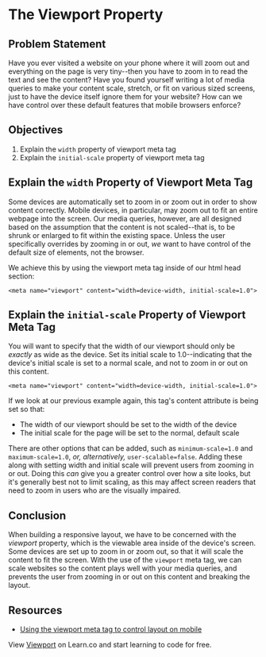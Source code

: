 # The Viewport Property

## Problem Statement

Have you ever visited a website on your phone where it will zoom out
and everything on the page is very tiny--then you have to zoom in to
read the text and see the content? Have you found yourself writing a
lot of media queries to make your content scale, stretch, or fit on
various sized screens, just to have the device itself ignore them for your website? How can we have control over these default features that mobile browsers enforce?

## Objectives

1. Explain the `width` property of viewport meta tag
2. Explain the `initial-scale` property of viewport meta tag

## Explain the `width` Property of Viewport Meta Tag

Some devices are automatically set to zoom in or zoom out in order to show
content correctly.  Mobile devices, in particular, may zoom out to fit an entire
webpage into the screen.  Our media queries, however, are all designed based on
the assumption that the content is not scaled--that is, to be shrunk or enlarged
to fit within the existing space.  Unless the user specifically overrides by
zooming in or out, _we_ want to have control of the default size of elements,
not the browser.

We achieve this by using the viewport meta tag inside of our html head section:

```
<meta name="viewport" content="width=device-width, initial-scale=1.0">
```

## Explain the `initial-scale` Property of Viewport Meta Tag

You will want to specify that the width of our viewport should only be *exactly*
as wide as the device. Set its initial scale to 1.0--indicating that the device's
initial scale is set to a normal scale, and not to zoom in or out on this content.

```
<meta name="viewport" content="width=device-width, initial-scale=1.0">
```

If we look at our previous example again, this tag's content attribute is being
set so that:

* The width of our viewport should be set to the width of the device
* The initial scale for the page will be set to the normal, default scale

There are other options that can be added, such as `minimum-scale=1.0` and
`maximum-scale=1.0`, _or, alternatively,_ `user-scalable=false`.  Adding these
along with setting width and initial scale will prevent users from zooming in or
out.  Doing this _can_ give you a greater control over how a site looks, but
it's generally best not to limit scaling, as this may affect screen readers that
need to zoom in users who are the visually impaired.

## Conclusion

When building a responsive layout, we have to be concerned with the _viewport_
property, which is the viewable area inside of the device's screen. Some devices
are set up to zoom in or zoom out, so that it will scale the content to fit the
screen. With the use of the `viewport` meta tag, we can scale websites so the
content plays well with your media queries, and prevents the user from zooming
in or out on this content and breaking the layout.

## Resources

* [Using the viewport meta tag to control layout on mobile](https://developer.mozilla.org/en-US/docs/Mozilla/Mobile/Viewport_meta_tag)

<p data-visibility='hidden'>View <a href='https://learn.co/lessons/viewport' title='Viewport'>Viewport</a> on Learn.co and start learning to code for free.</p>
